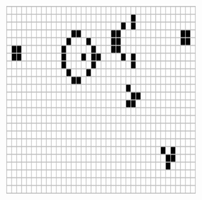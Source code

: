 
<p align="center">
  <img src="https://github.com/violet360/violet360/blob/main/Gosperglidergun.gif" alt="animated" width="850px" height= "500px"/>
</p>
